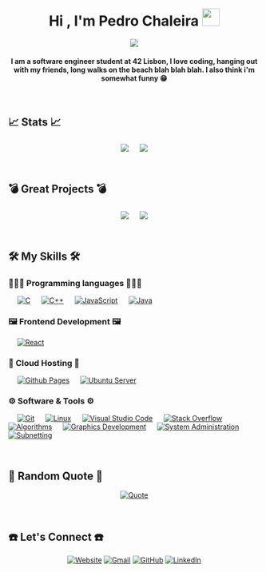 
<h1 align="center">Hi , I'm Pedro Chaleira <img src="https://media.giphy.com/media/hvRJCLFzcasrR4ia7z/giphy.gif" width="35"></h1>
<p align="center">
	<a href="#"><img src="https://readme-typing-svg.herokuapp.com?lines=Computer+Science+Student;Always%20learning%20new%20things&center=true&width=500&height=50"></a>
</p>
<h4 align="center">I am a software engineer student at 42 Lisbon, I love coding, hanging out with my friends, long walks on the beach blah blah blah. I also think i'm somewhat funny 😁</h4>
<br/>

## 📈 Stats 📈
<p align="center">
 	<a href="#"><img align="middle" src="https://github-readme-stats.vercel.app/api?username=Chaleira&show_icons=true&count_private=true&theme=great-gatsby" /></a>
	&emsp;
	<a href="#"><img align="middle" src="https://github-readme-stats.vercel.app/api/top-langs/?username=Chaleira&layout=compact&langs_count=8&theme=great-gatsby" /></a>
</p>
<br/>

## 💣 Great Projects 💣
<p align="center">
	<a href="https://github.com/Chaleira/42_Minishell"><img align="middle" src="https://github-readme-stats.vercel.app/api/pin/?username=Chaleira&repo=42_Minishell&theme=great-gatsby" /></a>
  	&emsp;
  	<a href="https://github.com/Chaleira/42_Cub3D"><img align="middle" src="https://github-readme-stats.vercel.app/api/pin/?username=Chaleira&repo=42_Cub3D&theme=great-gatsby" /></a>
</p>
<br/>

## 🛠️ My Skills 🛠️

### 👨🏼‍💻 Programming languages 👨🏼‍💻
<p align="left">
	&emsp;
	<a href="#"><img alt="C" src="https://img.shields.io/badge/C%20-%232370ED.svg?logo=c&logoColor=white"></a>
	&emsp;
	<a href="#"><img alt="C++" src="https://img.shields.io/badge/C++%20-%2300599C.svg?logo=c%2B%2B&logoColor=white"></a>
	&emsp;
	<a href="#"><img alt="JavaScript" src="https://img.shields.io/badge/JavaScript%20-%23F7DF1E.svg?logo=javascript&logoColor=black"></a>
	&emsp;
	<a href="#"><img alt="Java" src="https://img.shields.io/badge/Java-%23007396.svg?logo=java&logoColor=white"></a>
</p>

### 🖼️ Frontend Development 🖼️
<p align="left">
	&emsp;
	<a href="#"><img alt="React" src="https://img.shields.io/badge/React%20-%232222.svg?logo=react&logoColor=%23087ea4"></a>
</p>

### 💾 Cloud Hosting 💾
<p align="left">
	&emsp;
	<a href="#"><img alt="Github Pages" src="https://img.shields.io/badge/GitHub%20Pages-%23327FC7.svg?style=flat&llogo=github&logoColor=white"></a>
	&emsp;
	<a href="#"><img alt="Ubuntu Server" src="https://img.shields.io/badge/Ubuntu%20Server-black?style=flat&logo=ubuntu&logoColor=white&color=red"></a>
 </p>

 ### ⚙️ Software & Tools ⚙️
 
<p>
	&emsp;
	<a href="#"><img alt="Git" src="https://img.shields.io/badge/Git%20-%23F05033.svg?logo=git&logoColor=white"></a>
	&emsp;
	<a href="#"><img alt="Linux" src="https://img.shields.io/badge/Linux-FCC624?style=flat&logo=linux&logoColor=black"></a>
	&emsp;
	<a href="#"><img alt="Visual Studio Code" src="https://img.shields.io/badge/Visual%20Studio%20Code-0078d7.svg?logo=visual-studio-code&logoColor=white"></a>
	&emsp;
	<a href="#"><img alt="Stack Overflow" src="https://img.shields.io/badge/-Stack%20Overflow-FE7A16?logo=stack-overflow&logoColor=white"></a>
	&emsp;
	<a href="#"><img alt="Algorithms" src="https://img.shields.io/badge/Algorithms-black?style=flat&logo=algorithm&logoColor=white"></a>
	&emsp;
	<a href="#"><img alt="Graphics Development" src="https://img.shields.io/badge/Graphics%20Development-lightblue?style=flat&logo=algorithm&logoColor=white"></a>
	&emsp;
	<a href="#"><img alt="System Administration" src="https://img.shields.io/badge/System%20Administration%20-%20green?style=flat&logo=algorithm&logoColor=white"></a>
	&emsp;
	<a href="#"><img alt="Subnetting" src="https://img.shields.io/badge/Subnetting-%20grey?style=flat&logo=algorithm&logoColor=white"></a>
</p>
<br/>

## 📜 Random Quote 📜
<p align="center">
  <a href="#"><img alt="Quote" src="https://quotes-github-readme.vercel.app/api?type=horizontal&theme=great-gatsby"></a>
</p>
<br/>

## ☎️ Let's Connect ☎️
<p align="center">
  <a href="https://chaleira.github.io/Portfolio/"><img src="https://img.icons8.com/bubbles/50/000000/web.png" alt="Website"/></a>
	<a href="mailto:pedromchaleira@gmail.com"><img src="https://img.icons8.com/bubbles/50/000000/gmail.png" alt="Gmail"/></a>
	<a href="https://github.com/Chaleira"><img src="https://img.icons8.com/bubbles/50/000000/github.png" alt="GitHub"/></a>
	<a href="https://www.linkedin.com/in/pedro-chaleira-3a124919a/"><img src="https://img.icons8.com/bubbles/50/000000/linkedin.png" alt="LinkedIn"/></a>
	
</p>
